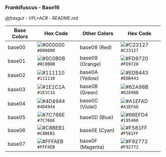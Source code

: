 ### Frankifuscus - Base16
*@fraxgut* - *VPL+ACR* - *README.md*

| Base Colors | Hex Code | Other Colors | Hex Code |
|-------------|----------|--------------|----------|
| base00      | ![#000000](https://placehold.co/15x15/000000/000000.png) `#000000`  | base08 (Red) | ![#C23127](https://placehold.co/15x15/C23127/C23127.png) `#C23127`  |
| base01      | ![#0C0B0B](https://placehold.co/15x15/0C0B0B/0C0B0B.png) `#0C0B0B`  | base09 (Orange) | ![#FD9720](https://placehold.co/15x15/FD9720/FD9720.png) `#FD9720`  |
| base02      | ![#111110](https://placehold.co/15x15/111110/111110.png) `#111110`  | base0A (Yellow) | ![#EDB443](https://placehold.co/15x15/EDB443/EDB443.png) `#EDB443`  |
| base03      | ![#1E1C1A](https://placehold.co/15x15/1E1C1A/1E1C1A.png) `#1E1C1A`  | base0B (Green) | ![#62A98B](https://placehold.co/15x15/62A98B/62A98B.png) `#62A98B`  |
| base04      | ![#4D4944](https://placehold.co/15x15/4D4944/4D4944.png) `#4D4944`  | base0C (Violet) | ![#A1EFAD](https://placehold.co/15x15/A1EFAD/A1EFAD.png) `#A1EFAD`  |
| base05      | ![#7C766E](https://placehold.co/15x15/7C766E/7C766E.png) `#7C766E`  | base0D (Blue) | ![#66EFD4](https://placehold.co/15x15/66EFD4/66EFD4.png) `#195466`  |
| base06      | ![#C8BEB1](https://placehold.co/15x15/C8BEB1/C8BEB1.png) `#C8BEB1`  | base0E (Cyan) | ![#F581FF](https://placehold.co/15x15/F581FF/F581FF.png) `#F581FF`  |
| base07      | ![#FFFAEB](https://placehold.co/15x15/FFFAEB/FFFAEB.png) `#FFFAEB`  | base0F (Magenta) | ![#F92772](https://placehold.co/15x15/F92772/F92772.png) `#F92772`  |
